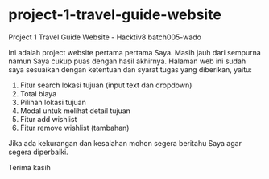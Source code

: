 # project-1-travel-guide-website
Project 1 Travel Guide Website - Hacktiv8 batch005-wado

Ini adalah project website pertama pertama Saya. Masih jauh dari sempurna namun Saya cukup puas dengan hasil akhirnya. Halaman web ini sudah saya sesuaikan dengan ketentuan dan syarat tugas yang diberikan, yaitu:
  1. Fitur search lokasi tujuan (input text dan dropdown)
  2. Total biaya
  3. Pilihan lokasi tujuan
  4. Modal untuk melihat detail tujuan
  5. Fitur add wishlist
  6. Fitur remove wishlist (tambahan)
  
Jika ada kekurangan dan kesalahan mohon segera beritahu Saya agar segera diperbaiki.

Terima kasih

